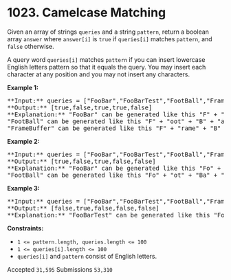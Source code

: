 # 1023. Camelcase Matching

Given an array of strings `queries` and a string `pattern`, return a boolean array `answer` where `answer[i]` is `true` if `queries[i]` matches `pattern`, and `false` otherwise.

A query word `queries[i]` matches `pattern` if you can insert lowercase English letters pattern so that it equals the query. You may insert each character at any position and you may not insert any characters.

**Example 1:**

<pre>
**Input:** queries = ["FooBar","FooBarTest","FootBall","FrameBuffer","ForceFeedBack"], pattern = "FB"
**Output:** [true,false,true,true,false]
**Explanation:** "FooBar" can be generated like this "F" + "oo" + "B" + "ar".
"FootBall" can be generated like this "F" + "oot" + "B" + "all".
"FrameBuffer" can be generated like this "F" + "rame" + "B" + "uffer".
</pre>

**Example 2:**

<pre>
**Input:** queries = ["FooBar","FooBarTest","FootBall","FrameBuffer","ForceFeedBack"], pattern = "FoBa"
**Output:** [true,false,true,false,false]
**Explanation:** "FooBar" can be generated like this "Fo" + "o" + "Ba" + "r".
"FootBall" can be generated like this "Fo" + "ot" + "Ba" + "ll".
</pre>

**Example 3:**

<pre>
**Input:** queries = ["FooBar","FooBarTest","FootBall","FrameBuffer","ForceFeedBack"], pattern = "FoBaT"
**Output:** [false,true,false,false,false]
**Explanation:** "FooBarTest" can be generated like this "Fo" + "o" + "Ba" + "r" + "T" + "est".
</pre>

**Constraints:**

* `1 <= pattern.length, queries.length <= 100`
* `1 <= queries[i].length <= 100`
* `queries[i]` and `pattern` consist of English letters.

Accepted `31,595` Submissions `53,310`
